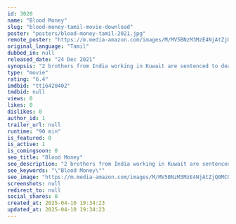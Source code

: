 ```yaml
---
id: 3020
name: "Blood Money"
slug: "blood-money-tamil-movie-download"
poster: "posters/blood-money-tamil-2021.jpg"
remote_poster: "https://m.media-amazon.com/images/M/MV5BNzM3MzE4NjAtZjQ0MC00YmFmLThmMzctMGU2ODE1ZGQ0NjA5XkEyXkFqcGdeQXVyMTI1NDEyNTM5._V1_SX300.jpg"
original_language: "Tamil"
dubbed_in: null
released_date: "24 Dec 2021"
synopsis: "2 brothers from India working in Kuwait are sentenced to death penalty for killing an srilankan women. Day before there hanging the news breakout in an Indian news channel by a lady reporter. Then the plot evolves around the repor..."
type: "movie"
rating: "6.4"
imdbid: "tt16420402"
tmdbid: null
views: 0
likes: 0
dislikes: 0
author_id: 1
trailer_url: null
runtime: "90 min"
is_featured: 0
is_active: 1
is_comingsoon: 0
seo_title: "Blood Money"
seo_description: "2 brothers from India working in Kuwait are sentenced to death penalty for killing an srilankan women. Day before there hanging the news breakout in an Indian news channel by a lady reporter. Then the plot evolves around the repor..."
seo_keywords: "\"Blood Money\""
seo_image: "https://m.media-amazon.com/images/M/MV5BNzM3MzE4NjAtZjQ0MC00YmFmLThmMzctMGU2ODE1ZGQ0NjA5XkEyXkFqcGdeQXVyMTI1NDEyNTM5._V1_SX300.jpg"
screenshots: null
redirect_to: null
social_shares: 0
created_at: 2025-04-10 19:34:23
updated_at: 2025-04-10 19:34:23
---
```


